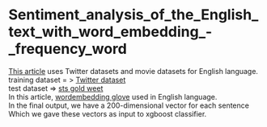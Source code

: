 # Sentiment_analysis_of_the_English_text_with_word_embedding_-_frequency_word
[This article](http://acta.uni-obuda.hu/Hayashi_Fujita_94.pdf) uses Twitter datasets and movie datasets for English language.
<br />
training dataset = > [Twitter dataset](http://thinknook.com/twitter-sentiment-analysis-training-corpus-dataset-2012-09-22/)
<br />
test dataset => [sts gold weet](https://github.com/pollockj/world_mood/blob/master/sts_gold_v03/sts_gold_tweet.csv)
<br />
In this article, [wordembedding glove](https://nlp.stanford.edu/projects/glove/) used in English language.
<br />
In the final output, we have a 200-dimensional vector for each sentence Which we gave these vectors as input to xgboost classifier.
